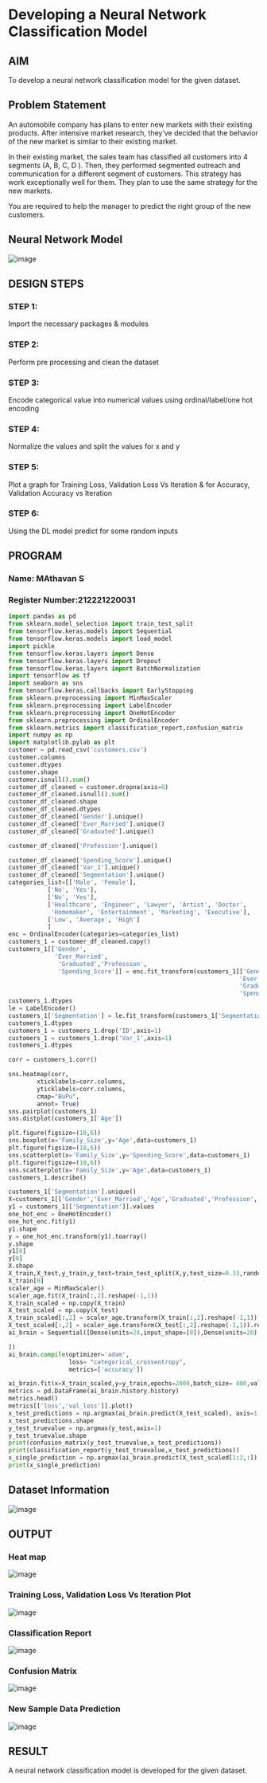 # Developing a Neural Network Classification Model

## AIM

To develop a neural network classification model for the given dataset.

## Problem Statement

An automobile company has plans to enter new markets with their existing products. After intensive market research, they’ve decided that the behavior of the new market is similar to their existing market.

In their existing market, the sales team has classified all customers into 4 segments (A, B, C, D ). Then, they performed segmented outreach and communication for a different segment of customers. This strategy has work exceptionally well for them. They plan to use the same strategy for the new markets.

You are required to help the manager to predict the right group of the new customers.

## Neural Network Model
![image](https://github.com/praveenst13/nn-classification/assets/118787793/d5d98675-1c76-4da1-8239-e37bffdee71c)



## DESIGN STEPS

### STEP 1:
Import the necessary packages & modules

### STEP 2:
Perform pre processing and clean the dataset
### STEP 3:
Encode categorical value into numerical values using ordinal/label/one hot encoding
### STEP 4:
Normalize the values and split the values for x and y
### STEP 5:
Plot a graph for Training Loss, Validation Loss Vs Iteration & for Accuracy, Validation Accuracy vs Iteration

### STEP 6:
Using the DL model predict for some random inputs

## PROGRAM

### Name: MAthavan S
### Register Number:212221220031

```python
import pandas as pd
from sklearn.model_selection import train_test_split
from tensorflow.keras.models import Sequential
from tensorflow.keras.models import load_model
import pickle
from tensorflow.keras.layers import Dense
from tensorflow.keras.layers import Dropout
from tensorflow.keras.layers import BatchNormalization
import tensorflow as tf
import seaborn as sns
from tensorflow.keras.callbacks import EarlyStopping
from sklearn.preprocessing import MinMaxScaler
from sklearn.preprocessing import LabelEncoder
from sklearn.preprocessing import OneHotEncoder
from sklearn.preprocessing import OrdinalEncoder
from sklearn.metrics import classification_report,confusion_matrix
import numpy as np
import matplotlib.pylab as plt
customer = pd.read_csv('customers.csv')
customer.columns
customer.dtypes
customer.shape
customer.isnull().sum()
customer_df_cleaned = customer.dropna(axis=0)
customer_df_cleaned.isnull().sum()
customer_df_cleaned.shape
customer_df_cleaned.dtypes
customer_df_cleaned['Gender'].unique()
customer_df_cleaned['Ever_Married'].unique()
customer_df_cleaned['Graduated'].unique()

customer_df_cleaned['Profession'].unique()

customer_df_cleaned['Spending_Score'].unique()
customer_df_cleaned['Var_1'].unique()
customer_df_cleaned['Segmentation'].unique()
categories_list=[['Male', 'Female'],
           ['No', 'Yes'],
           ['No', 'Yes'],
           ['Healthcare', 'Engineer', 'Lawyer', 'Artist', 'Doctor',
            'Homemaker', 'Entertainment', 'Marketing', 'Executive'],
           ['Low', 'Average', 'High']
           ]
enc = OrdinalEncoder(categories=categories_list)
customers_1 = customer_df_cleaned.copy()
customers_1[['Gender',
             'Ever_Married',
              'Graduated','Profession',
              'Spending_Score']] = enc.fit_transform(customers_1[['Gender',
                                                                 'Ever_Married',
                                                                 'Graduated','Profession',
                                                                 'Spending_Score']])
customers_1.dtypes
le = LabelEncoder()
customers_1['Segmentation'] = le.fit_transform(customers_1['Segmentation'])
customers_1.dtypes
customers_1 = customers_1.drop('ID',axis=1)
customers_1 = customers_1.drop('Var_1',axis=1)
customers_1.dtypes

corr = customers_1.corr()

sns.heatmap(corr,
        xticklabels=corr.columns,
        yticklabels=corr.columns,
        cmap="BuPu",
        annot= True)
sns.pairplot(customers_1)
sns.distplot(customers_1['Age'])

plt.figure(figsize=(10,6))
sns.boxplot(x='Family_Size',y='Age',data=customers_1)
plt.figure(figsize=(10,6))
sns.scatterplot(x='Family_Size',y='Spending_Score',data=customers_1)
plt.figure(figsize=(10,6))
sns.scatterplot(x='Family_Size',y='Age',data=customers_1)
customers_1.describe()

customers_1['Segmentation'].unique()
X=customers_1[['Gender','Ever_Married','Age','Graduated','Profession','Work_Experience','Spending_Score','Family_Size']].values
y1 = customers_1[['Segmentation']].values
one_hot_enc = OneHotEncoder()
one_hot_enc.fit(y1)
y1.shape
y = one_hot_enc.transform(y1).toarray()
y.shape
y1[0]
y[0]
X.shape
X_train,X_test,y_train,y_test=train_test_split(X,y,test_size=0.33,random_state=50)
X_train[0]
scaler_age = MinMaxScaler()
scaler_age.fit(X_train[:,2].reshape(-1,1))
X_train_scaled = np.copy(X_train)
X_test_scaled = np.copy(X_test)
X_train_scaled[:,2] = scaler_age.transform(X_train[:,2].reshape(-1,1)).reshape(-1)
X_test_scaled[:,2] = scaler_age.transform(X_test[:,2].reshape(-1,1)).reshape(-1)
ai_brain = Sequential([Dense(units=24,input_shape=[8]),Dense(units=20),Dense(units=10,activation='relu'),Dense(units=4,activation='softmax')

])
ai_brain.compile(optimizer='adam',
                 loss= "categorical_crossentropy",
                 metrics=['accuracy'])

ai_brain.fit(x=X_train_scaled,y=y_train,epochs=2000,batch_size= 400,validation_data=(X_test_scaled,y_test))
metrics = pd.DataFrame(ai_brain.history.history)
metrics.head()
metrics[['loss','val_loss']].plot()
x_test_predictions = np.argmax(ai_brain.predict(X_test_scaled), axis=1)
x_test_predictions.shape
y_test_truevalue = np.argmax(y_test,axis=1)
y_test_truevalue.shape
print(confusion_matrix(y_test_truevalue,x_test_predictions))
print(classification_report(y_test_truevalue,x_test_predictions))
x_single_prediction = np.argmax(ai_brain.predict(X_test_scaled[1:2,:]), axis=1)
print(x_single_prediction)
```

## Dataset Information
![image](https://github.com/praveenst13/nn-classification/assets/118787793/3280b864-5231-43e7-bcf2-ecbc3695ca94)


## OUTPUT
### Heat map
 ![image](https://github.com/praveenst13/nn-classification/assets/118787793/f146bd98-517c-4263-854d-781e33f1df82)

### Training Loss, Validation Loss Vs Iteration Plot

![image](https://github.com/praveenst13/nn-classification/assets/118787793/b0825cff-cd6b-4fbc-ab36-29deda713273)


### Classification Report
![image](https://github.com/praveenst13/nn-classification/assets/118787793/36d46ec8-9201-4b30-951c-ea8e61978479)



### Confusion Matrix

![image](https://github.com/praveenst13/nn-classification/assets/118787793/ddd78ba1-9142-4b0e-aaac-e6ccd2dd5c72)



### New Sample Data Prediction

![image](https://github.com/praveenst13/nn-classification/assets/118787793/e5276784-5c8b-4033-827a-219b674c4ab9)


## RESULT
A neural network classification model is developed for the given dataset.
